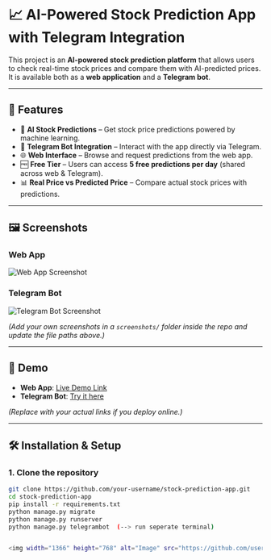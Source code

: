 # 📈 AI-Powered Stock Prediction App with Telegram Integration

This project is an **AI-powered stock prediction platform** that allows users to check real-time stock prices and compare them with AI-predicted prices.  
It is available both as a **web application** and a **Telegram bot**.

---

## 🚀 Features
- 🔮 **AI Stock Predictions** – Get stock price predictions powered by machine learning.  
- 💬 **Telegram Bot Integration** – Interact with the app directly via Telegram.  
- 🌐 **Web Interface** – Browse and request predictions from the web app.  
- 🆓 **Free Tier** – Users can access **5 free predictions per day** (shared across web & Telegram).  
- 📊 **Real Price vs Predicted Price** – Compare actual stock prices with predictions.  

---

## 🖼️ Screenshots

### Web App
![Web App Screenshot](screenshots/web_app.png)

### Telegram Bot
![Telegram Bot Screenshot](screenshots/telegram_bot.png)

*(Add your own screenshots in a `screenshots/` folder inside the repo and update the file paths above.)*

---

## 🎥 Demo

- **Web App**: [Live Demo Link](https://your-demo-link.com)  
- **Telegram Bot**: [Try it here](https://t.me/your_bot_username)  

*(Replace with your actual links if you deploy online.)*

---

## 🛠️ Installation & Setup

### 1. Clone the repository
```bash
git clone https://github.com/your-username/stock-prediction-app.git
cd stock-prediction-app
pip install -r requirements.txt
python manage.py migrate
python manage.py runserver
python manage.py telegrambot  (--> run seperate terminal)


<img width="1366" height="768" alt="Image" src="https://github.com/user-attachments/assets/a9751c45-e4a3-4747-b74c-be61955f6bae" />

